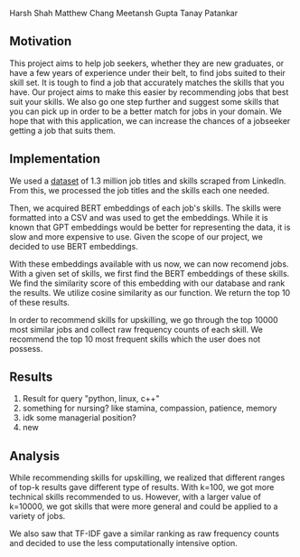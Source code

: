 Harsh Shah  Matthew Chang  Meetansh Gupta  Tanay Patankar


## Motivation

This project aims to help job seekers, whether they are new graduates, or have a few years of experience under their belt, to find jobs suited to their skill set. It is tough to find a job that accurately matches the skills that you have. Our project aims to make this easier by recommending jobs that best suit your skills. We also go one step further and suggest some skills that you can pick up in order to be a better match for jobs in your domain. We hope that with this application, we can increase the chances of a jobseeker getting a job that suits them.

## Implementation
We used a [dataset](https://www.kaggle.com/datasets/asaniczka/1-3m-linkedin-jobs-and-skills-2024) of 1.3 million job titles and skills scraped from LinkedIn. From this, we processed the job titles and the skills each one needed.

Then, we acquired BERT embeddings of each job's skills. The skills were formatted into a CSV and was used to get the embeddings. While it is known that GPT embeddings would be better for representing the data, it is slow and more expensive to use. Given the scope of our project, we decided to use BERT embeddings.

With these embeddings available with us now, we can now recomend jobs. With a given set of skills, we first find the BERT embeddings of these skills. We find the similarity score of this embedding with our database and rank the results. We utilize cosine similarity as our function. We return the top 10 of these results.

In order to recommend skills for upskilling, we go through the top 10000 most similar jobs and collect raw frequency counts of each skill. We recommend the top 10 most frequent skills which the user does not possess.

## Results

1. Result for query "python, linux, c++"
2. something for nursing? like stamina, compassion, patience, memory
3. idk some managerial position?
4. new

## Analysis
While recommending skills for upskilling, we realized that different ranges of top-k results gave different type of results. With k=100, we got more technical skills recommended to us. However, with a larger value of k=10000, we got skills that were more general and could be applied to a variety of jobs.

We also saw that TF-IDF gave a similar ranking as raw frequency counts and decided to use the less computationally intensive option.

